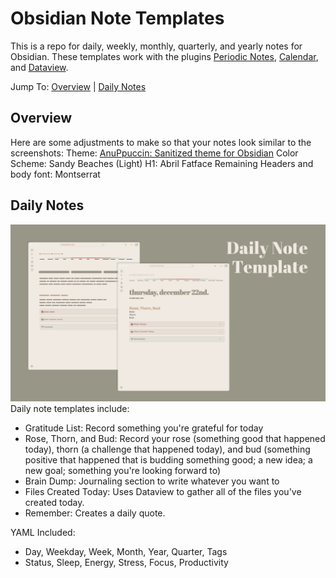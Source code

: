 # Obsidian Note Templates

This is a repo for daily, weekly, monthly, quarterly, and yearly notes for Obsidian. These templates work with the plugins [Periodic Notes](https://github.com/liamcain/obsidian-periodic-notes), [Calendar](https://github.com/liamcain/obsidian-calendar-plugin), and [Dataview](https://github.com/blacksmithgu/obsidian-dataview).

Jump To: [Overview](#overview) | [Daily Notes](#daily-notes)

## Overview
Here are some adjustments to make so that your notes look similar to the screenshots:
Theme: [AnuPpuccin: Sanitized theme for Obsidian](https://github.com/AnubisNekhet/AnuPpuccin)
Color Scheme: Sandy Beaches (Light)
H1: Abril Fatface
Remaining Headers and body font: Montserrat

## Daily Notes

![Daily Note Template](/assets/Daily-Note-Template.png)
Daily note templates include: 
- Gratitude List: Record something you're grateful for today
- Rose, Thorn, and Bud: Record your rose (something good that happened today), thorn (a challenge that happened today), and bud (something positive that happened that is budding something good; a new idea; a new goal; something you're looking forward to)
- Brain Dump: Journaling section to write whatever you want to
- Files Created Today: Uses Dataview to gather all of the files you've created today.
- Remember: Creates a daily quote.

YAML Included:
- Day, Weekday, Week, Month, Year, Quarter, Tags
- Status, Sleep, Energy, Stress, Focus, Productivity
